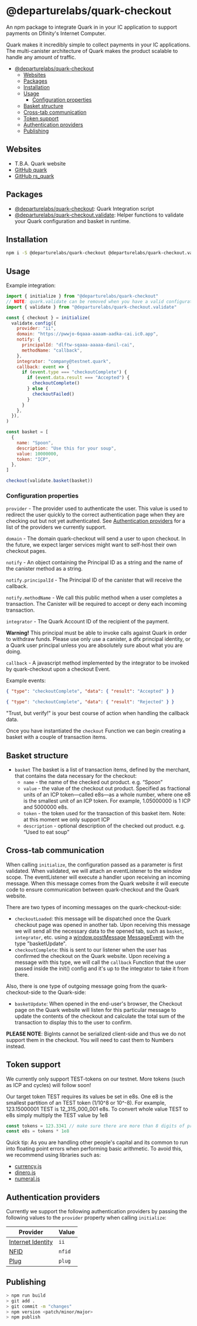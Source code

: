 # @departurelabs/quark-checkout

An npm package to integrate Quark in in your IC application to support payments
on Dfinity's Internet Computer.

Quark makes it incredibly simple to collect payments in your IC applications.
The multi-canister architecture of Quark makes the product scalable to handle
any amount of traffic.

- [@departurelabs/quark-checkout](#departurelabsquark-checkout)
  - [Websites](#websites)
  - [Packages](#packages)
  - [Installation](#installation)
  - [Usage](#usage)
    - [Configuration properties](#configuration-properties)
  - [Basket structure](#basket-structure)
  - [Cross-tab communication](#cross-tab-communication)
  - [Token support](#token-support)
  - [Authentication providers](#authentication-providers)
  - [Publishing](#publishing)

## Websites

- T.B.A. Quark website
- [GitHub quark](https://github.com/DepartureLabsIC/quark.js)
- [GitHub rs_quark](https://github.com/DepartureLabsIC/rs_quark)

## Packages

- [@departurelabs/quark-checkout](https://www.npmjs.com/package/@departurelabs/quark-checkout):
  Quark Integration script
- [@departurelabs/quark-checkout.validate](https://www.npmjs.com/package/@departurelabs/quark-checkout.validate):
  Helper functions to validate your Quark configuration and basket in runtime.

## Installation

```sh
npm i -S @departurelabs/quark-checkout @departurelabs/quark-checkout.validate
```

## Usage

Example integration:

```js
import { initialize } from "@departurelabs/quark-checkout"
// NOTE: quark.validate can be removed when you have a valid configuration
import { validate } from "@departurelabs/quark-checkout.validate"

const { checkout } = initialize(
  validate.config({
    provider: "ii",
    domain: "https://pwwjo-6qaaa-aaaam-aadka-cai.ic0.app",
    notify: {
      principalId: "dlftw-sqaaa-aaaaa-danil-cai",
      methodName: "callback",
    },
    integrator: "company@testnet.quark",
    callback: event => {
      if (event.type === "checkoutComplete") {
        if (event.data.result === "Accepted") {
          checkoutComplete()
        } else {
          checkoutFailed()
        }
      }
    },
  }),
)

const basket = [
  {
    name: "Spoon",
    description: "Use this for your soup",
    value: 10000000,
    token: "ICP",
  },
]

checkout(validate.basket(basket))
```

### Configuration properties

`provider` - The provider used to authenticate the user. This value is used to
redirect the user quickly to the correct authentication page when they are
checking out but not yet authenticated. See
[Authentication providers](#authentication-providers) for a list of the
providers we currently support.

`domain` - The domain quark-checkout will send a user to upon checkout. In the
future, we expect larger services might want to self-host their own checkout
pages.

`notify` - An object containing the Principal ID as a string and the name of the
canister method as a string.

`notify.principalId` - The Principal ID of the canister that will receive the
callback.

`notify.methodName` - We call this public method when a user completes a
transaction. The Canister will be required to accept or deny each incoming
transaction.

`integrator` - The Quark Account ID of the recipient of the payment.

**Warning!** This principal must be able to invoke calls against Quark in order
to withdraw funds. Please use only use a canister, a dfx principal identity, or
a Quark user principal unless you are absolutely sure about what you are doing.

`callback` - A javascript method implemented by the integrator to be invoked by
quark-checkout upon a checkout Event.

Example events:

```json
{ "type": "checkoutComplete", "data": { "result": "Accepted" } }
```

```json
{ "type": "checkoutComplete", "data": { "result": "Rejected" } }
```

"Trust, but verify!" is your best course of action when handling the callback
data.

Once you have instantiated the `checkout` Function we can begin creating a
basket with a couple of transaction items.

## Basket structure

- `basket` The basket is a list of transaction items, defined by the merchant,
  that contains the data necessary for the checkout:
  - `name` - the name of the checked out product. e.g. “Spoon”
  - `value` - the value of the checkout out product. Specified as fractional
    units of an ICP token—called e8s—as a whole number, where one e8 is the
    smallest unit of an ICP token. For example, 1.05000000 is 1 ICP and 5000000
    e8s.
  - `token` - the token used for the transaction of this basket item. Note: at
    this moment we only support ICP
  - `description` - optional description of the checked out product. e.g. “Used
    to eat soup”

## Cross-tab communication

When calling `initialize`, the configuration passed as a parameter is first
validated. When validated, we will attach an eventListener to the window scope.
The eventListener will execute a handler upon receiving an incoming message.
When this message comes from the Quark website it will execute code to ensure
communication between quark-checkout and the Quark website.

There are two types of incoming messages on the quark-checkout-side:

- `checkoutLoaded`: this message will be dispatched once the Quark checkout page
  was opened in another tab. Upon receiving this message we will send all the
  necessary data to the opened tab, such as `basket`, `integrator`, etc. using a
  [window.postMessage](https://developer.mozilla.org/en-US/docs/Web/API/Window/postMessage)
  [MessageEvent](https://developer.mozilla.org/en-US/docs/Web/API/MessageEvent)
  with the type "basketUpdate".
- `checkoutComplete`: this is sent to our listener when the user has confirmed
  the checkout on the Quark website. Upon receiving a message with this type, we
  will call the `callback` Function that the user passed inside the init()
  config and it's up to the integrator to take it from there.

Also, there is one type of outgoing message going from the quark-checkout-side
to the Quark-side:

- `basketUpdate`: When opened in the end-user's browser, the Checkout page on
  the Quark website will listen for this particular message to update the
  contents of the checkout and calculate the total sum of the transaction to
  display this to the user to confirm.

**PLEASE NOTE**: BigInts cannot be serialized client-side and thus we do not
support them in the checkout. You will need to cast them to Numbers instead.

## Token support

We currently only support TEST-tokens on our testnet. More tokens (such as ICP
and cycles) will follow soon!

Our target token TEST requires its values be set in e8s. One e8 is the smallest
partition of an TEST token (1/10^8 or 10^-8). For example, 123.15000001 TEST is
12_315_000_001 e8s. To convert whole value TEST to e8s simply multiply the TEST
value by 1e8

```js
const tokens = 123.3341 // make sure there are more than 8 digits of precision!!
const e8s = tokens * 1e8
```

Quick tip: As you are handling other people's capital and its common to run into
floating point errors when performing basic arithmetic. To avoid this, we
recommend using libraries such as:

- [currency.js](https://currency.js.org/)
- [dinero.js](https://dinerojs.com/)
- [numeral.js](http://numeraljs.com/)

## Authentication providers

Currently we support the following authentication providers by passing the
following values to the `provider` property when calling `initialize`:

| Provider                                       | Value  |
| ---------------------------------------------- | ------ |
| [Internet Identity](https://identity.ic0.app/) | `ii`   |
| [NFID](https://nfid.one/)                      | `nfid` |
| [Plug](https://plugwallet.ooo/)                | `plug` |

## Publishing

```sh
> npm run build
> git add .
> git commit -m "changes"
> npm version <patch/minor/major>
> npm publish
```
